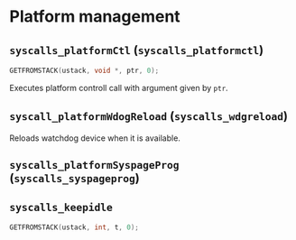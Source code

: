 # Platform management

## `syscalls_platformCtl` (`syscalls_platformctl`)

````C
GETFROMSTACK(ustack, void *, ptr, 0);
````

Executes platform controll call with argument given by `ptr`.

## `syscall_platformWdogReload` (`syscalls_wdgreload`)

Reloads watchdog device when it is available.

## `syscalls_platformSyspageProg` (`syscalls_syspageprog`)

## `syscalls_keepidle`

````C
GETFROMSTACK(ustack, int, t, 0);
````